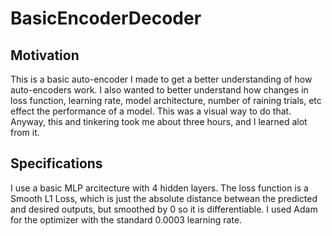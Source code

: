 # BasicEncoderDecoder
## Motivation
This is a basic auto-encoder I made to get a better understanding of how auto-encoders work. I also wanted to better understand how changes in loss function, learning rate, model architecture, number of raining trials, etc effect the performance of a model. This was a visual way to do that. Anyway, this and tinkering took me about three hours, and I learned alot from it.

## Specifications
I use a basic MLP arcitecture with 4 hidden layers. The loss function is a Smooth L1 Loss, which is just the absolute distance betwean the predicted and desired outputs, but smoothed by 0 so it is differentiable. I used Adam for the optimizer with the standard 0.0003 learning rate.
